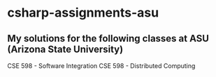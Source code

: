 # csharp-assignments-asu
## My solutions for the following classes at ASU (Arizona State University)
CSE 598 - Software Integration
CSE 598 - Distributed Computing
